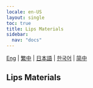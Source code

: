 ```yaml
---
locale: en-US
layout: single
toc: true
title: Lips Materials
sidebar:
  nav: "docs"
---
```

[Eng](/dancexr/features/material_lips) | [繁中](/tw/dancexr/features/material_lips) | [日本語](/jp/dancexr/features/material_lips) | [한국어](/kr/dancexr/features/material_lips) | [简中](/zh/dancexr/features/material_lips)


## Lips Materials
